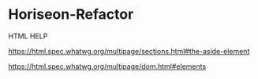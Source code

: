 # Horiseon-Refactor
HTML HELP 

https://html.spec.whatwg.org/multipage/sections.html#the-aside-element

https://html.spec.whatwg.org/multipage/dom.html#elements